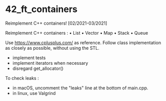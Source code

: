 # 42_ft_containers
Reimplement C++ containers!
[02/2021-03/2021]

Reimplement C++ containers :
    • List
    • Vector
    • Map
    • Stack
    • Queue


Use https://www.cplusplus.com/ as reference. Follow class implementation as closely as possible, without using the STL.

- implement tests
- implement iterators when necessary
- disregard get_allocator()


To check leaks :
- in macOS, uncomment the "leaks" line at the bottom of main.cpp.
- in linux, use Valgrind